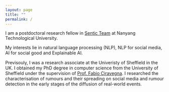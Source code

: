 ```yaml
---
layout: page
title: ""
permalink: /
---
```

 
<p style="font-size20px;text-align:left;line-height:1.1;">I am a postdoctoral research fellow in <a href="https://sentic.net/" target="_blank">Sentic Team</a> at Nanyang Technological University. <br>
 
My interests lie in natural language processing (NLP), NLP for social media, AI for social good and Explainable AI. <br>

Previsouly, I was a research associate at the Univeristy of Sheffield in the UK. I obtained my PhD degree in computer science from the University of Sheffield under the supervision of <a href="https://staffwww.dcs.shef.ac.uk/people/F.Ciravegna/Fabio_Ciravegna/About.html" target="_blank">Prof. Fabio Ciravegna</a>. I researched the characterisation of rumours and their spreading on social media and rumour detection in the early stages of the diffusion of real-world events.</p>

  
